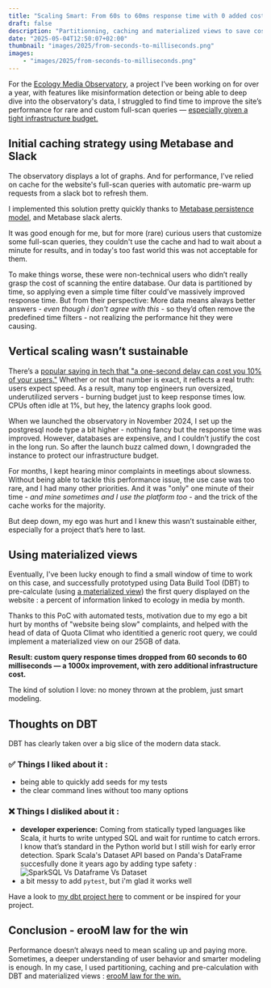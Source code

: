 ```yaml
---
title: "Scaling Smart: From 60s to 60ms response time with 0 added costs"
draft: false
description: "Partitionning, caching and materialized views to save cost and improve performance custom full-scan SQL queries"
date: "2025-05-04T12:50:07+02:00"
thumbnail: "images/2025/from-seconds-to-milliseconds.png"
images:
    - "images/2025/from-seconds-to-milliseconds.png"
---
```


For the [Ecology Media Observatory](https://observatoiremediaecologie.fr/), a project I’ve been working on for over a year, with features like misinformation detection or being able to deep dive into the observatory's data, I struggled to find time to improve the site’s performance for rare and custom full-scan queries — [especially given a tight infrastructure budget.](https://www.epauler.fr/article/2025/blog-observatoire-des-medias-scaleway/)


## Initial caching strategy using Metabase and Slack
The observatory displays a lot of graphs. And for performance, I've relied on cache for the website's full-scan queries with automatic pre-warm up requests from a slack bot to refresh them.

I implemented this solution pretty quickly thanks to [Metabase persistence model](https://www.metabase.com/docs/latest/data-modeling/model-persistence), and Metabase slack alerts.

It was good enough for me, but for more (rare) curious users that customize some full-scan queries, they couldn't use the cache and had to wait about a minute for results, and in today's too fast world this was not acceptable for them. 

To make things worse, these were non-technical users who didn’t really grasp the cost of scanning the entire database. Our data is partitioned by time, so applying even a simple time filter could’ve massively improved response time. But from their perspective: More data means always better answers *- even though i don't agree with this -* so they’d often remove the predefined time filters - not realizing the performance hit they were causing.

## Vertical scaling wasn’t sustainable
There’s a [popular saying in tech that "a one-second delay can cost you 10% of your users."](https://research.google/blog/speed-matters/) Whether or not that number is exact, it reflects a real truth: users expect speed. As a result, many top engineers run oversized, underutilized servers - burning budget just to keep response times low. CPUs often idle at 1%, but hey, the latency graphs look good.

When we launched the observatory in November 2024, I set up the postgresql node type a bit higher - nothing fancy but the response time was improved. However, databases are expensive, and I couldn’t justify the cost in the long run. So after the launch buzz calmed down, I downgraded the instance to protect our infrastructure budget.

For months, I kept hearing minor complaints in meetings about slowness. Without being able to tackle this performance issue, the use case was too rare, and I had many other priorities. And it was "only" one minute of their time *- and mine sometimes and I use the platform too -* and the trick of the cache works for the majority.

But deep down, my ego was hurt and I knew this wasn’t sustainable either, especially for a project that’s here to last.

## Using materialized views
Eventually, I've been lucky enough to find a small window of time to work on this case, and successfully prototyped using Data Build Tool (DBT) to pre-calculate (using [a materialized view](https://docs.getdbt.com/docs/build/materializations#materialized-view)) the first query displayed on the website : a percent of information linked to ecology in media by month.

Thanks to this PoC with automated tests, motivation due to my ego a bit hurt by months of "website being slow" complaints, and helped with the head of data of Quota Climat who identitied a generic root query, we could implement a materialized view on our 25GB of data.

**Result: custom query response times dropped from 60 seconds to 60 milliseconds — a 1000x improvement, with zero additional infrastructure cost.** 

The kind of solution I love: no money thrown at the problem, just smart modeling.

## Thoughts on DBT
DBT has clearly taken over a big slice of the modern data stack.

### ✅ Things I liked about it :
* being able to quickly add seeds for my tests
* the clear command lines without too many options

### ❌ Things I disliked about it :
* **developer experience:** Coming from statically typed languages like Scala, it hurts to write untyped SQL and wait for runtime to catch errors. I know that’s standard in the Python world but I still wish for early error detection. Spark Scala's Dataset API based on Panda's DataFrame succesfully done it years ago by adding type safety :
![SparkSQL Vs Dataframe Vs Dataset](https://www.java-success.com/wp-content/uploads/2018/08/Screen-Shot-2022-02-09-at-9.35.08-pm.png)
* a bit messy to add `pytest`, but i'm glad it works well

Have a look to [my dbt project here](https://github.com/dataforgoodfr/quotaclimat/tree/main/my_dbt_project) to comment or be inspired for your project.

## Conclusion - erooM law for the win
Performance doesn’t always need to mean scaling up and paying more. Sometimes, a deeper understanding of user behavior and smarter modeling is enough. In my case, I used partitioning, caching and pre-calculation with DBT and materialized views : [erooM law for the win.](https://blog.octo.com/la-loi-de-moore-est-morte-et-c%27est-une-bonne-nouvelle)
